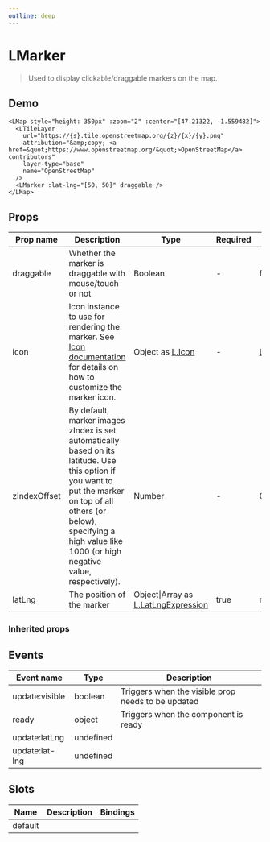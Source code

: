```yaml
---
outline: deep
---
```


# LMarker

> Used to display clickable/draggable markers on the map.

## Demo

<script setup>
import "leaflet/dist/leaflet.css";
import { LMap, LTileLayer, LMarker } from '@vue-leaflet/vue-leaflet';
import { onMounted } from 'vue';

onMounted(() => {
  import('leaflet')
})
</script>

<LMap style="height: 350px" :zoom="2" :center="[47.21322, -1.559482]">
  <LTileLayer
    url="https://{s}.tile.openstreetmap.org/{z}/{x}/{y}.png"
    attribution="&amp;copy; <a href=&quot;https://www.openstreetmap.org/&quot;>OpenStreetMap</a> contributors"
    layer-type="base"
    name="OpenStreetMap"
  />
  <LMarker :lat-lng="[50, 50]" draggable />
</LMap>

```vue
<LMap style="height: 350px" :zoom="2" :center="[47.21322, -1.559482]">
  <LTileLayer
    url="https://{s}.tile.openstreetmap.org/{z}/{x}/{y}.png"
    attribution="&amp;copy; <a href=&quot;https://www.openstreetmap.org/&quot;>OpenStreetMap</a> contributors"
    layer-type="base"
    name="OpenStreetMap"
  />
  <LMarker :lat-lng="[50, 50]" draggable />
</LMap>
```

## Props

| Prop name    | Description                                                                                                                                                                                                                           | Type                                                                                                                                                                   | Required | Default                                                               |
| ------------ | ------------------------------------------------------------------------------------------------------------------------------------------------------------------------------------------------------------------------------------- | ---------------------------------------------------------------------------------------------------------------------------------------------------------------------- | -------- | --------------------------------------------------------------------- |
| draggable    | Whether the marker is draggable with mouse/touch or not                                                                                                                                                                               | Boolean                                                                                                                                                                | -        | false                                                                 |
| icon         | Icon instance to use for rendering the marker. See [Icon documentation](/components/l-icon.html) for details on how to customize the marker icon.                                                                                     | Object as [L.Icon](https://leafletjs.com/reference.html#icon)                                                                                                          | -        | [L.Icon.Default()](https://leafletjs.com/reference.html#icon-default) |
| zIndexOffset | By default, marker images zIndex is set automatically based on its latitude. Use this option if you want to put the marker on top of all others (or below), specifying a high value like 1000 (or high negative value, respectively). | Number                                                                                                                                                                 | -        | 0                                                                     |
| latLng       | The position of the marker                                                                                                                                                                                                            | Object\|Array as [L.LatLngExpression](https://github.com/DefinitelyTyped/DefinitelyTyped/blob/45d34da16d9556b29be0469dbb66337735690feb/types/leaflet/v0/index.d.ts#L4) | true     | null                                                                  |

### Inherited props

<!--@include: ./props/layer-props.md-->

## Events

| Event name     | Type      | Description                                        |
| -------------- | --------- | -------------------------------------------------- |
| update:visible | boolean   | Triggers when the visible prop needs to be updated |
| ready          | object    | Triggers when the component is ready               |
| update:latLng  | undefined |
| update:lat-lng | undefined |

## Slots

| Name    | Description | Bindings |
| ------- | ----------- | -------- |
| default |             |          |